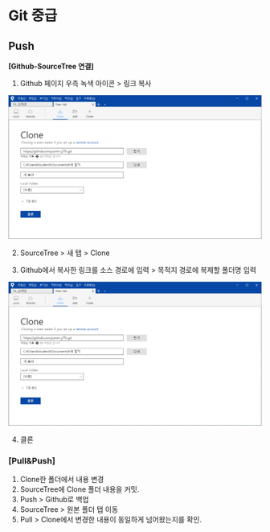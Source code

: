 # Git 중급

## Push

**[Github-SourceTree 연결]**

1) Github 페이지 우측 녹색 아이콘 > 링크 복사

![img](191216_02_git중급.assets/img.png)

2) SourceTree > 새 탭 > Clone

3) Github에서 복사한 링크를 소스 경로에 입력 > 목적지 경로에 복제할 폴더명 입력

![img](191216_02_git중급.assets/img.png)

4) 클론



### **[Pull&Push]**

1. Clone한 폴더에서 내용 변경
2. SourceTree에 Clone 폴더 내용을 커밋.
3. Push > Github로 백업
4. SourceTree > 원본 폴더 탭 이동
5. Pull > Clone에서 변경한 내용이 동일하게 넘어왔는지를 확인.